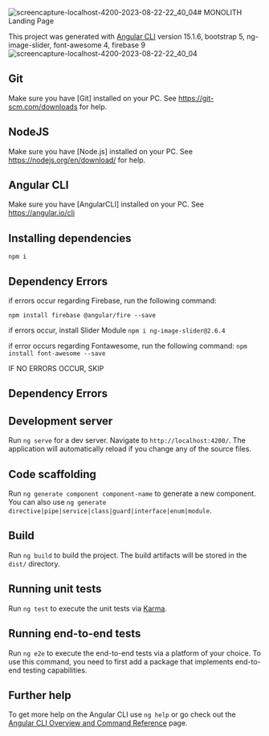 ![screencapture-localhost-4200-2023-08-22-22_40_04](https://github.com/GuyBosa/Monolith/assets/40579537/77cd586e-7aaa-4eb3-872b-558082f362b1)# MONOLITH Landing Page

This project was generated with [Angular CLI](https://github.com/angular/angular-cli) version 15.1.6,
bootstrap 5, ng-image-slider, font-awesome 4, firebase 9
![screencapture-localhost-4200-2023-08-22-22_40_04](https://github.com/GuyBosa/Monolith/assets/40579537/9ae60f6f-f801-403e-9113-775c20678446)


## Git
Make sure you have [Git] installed on your PC. See https://git-scm.com/downloads for help. 

## NodeJS
Make sure you have [Node.js] installed on your PC. See https://nodejs.org/en/download/ for help. 

## Angular CLI
Make sure you have [AngularCLI] installed on your PC. See https://angular.io/cli

## Installing dependencies
`npm i`   

## Dependency Errors
if errors occur regarding Firebase, run the following command:

`npm install firebase @angular/fire --save`

if errors occur, install Slider Module
`npm i ng-image-slider@2.6.4`

if error occurs regarding Fontawesome, run the following command:
`npm install font-awesome --save`

IF NO ERRORS OCCUR, SKIP 
## Dependency Errors

## Development server
Run `ng serve` for a dev server. Navigate to `http://localhost:4200/`. The application will automatically reload if you change any of the source files.

## Code scaffolding

Run `ng generate component component-name` to generate a new component. You can also use `ng generate directive|pipe|service|class|guard|interface|enum|module`.

## Build

Run `ng build` to build the project. The build artifacts will be stored in the `dist/` directory.

## Running unit tests

Run `ng test` to execute the unit tests via [Karma](https://karma-runner.github.io).

## Running end-to-end tests

Run `ng e2e` to execute the end-to-end tests via a platform of your choice. To use this command, you need to first add a package that implements end-to-end testing capabilities.

## Further help

To get more help on the Angular CLI use `ng help` or go check out the [Angular CLI Overview and Command Reference](https://angular.io/cli) page.
